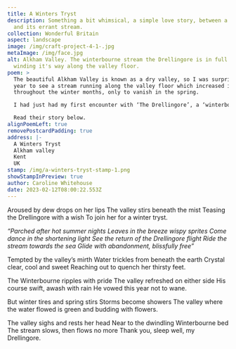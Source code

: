 ```yaml
---
title: A Winters Tryst
description: Something a bit whimsical, a simple love story, between a valley
  and its errant stream.
collection: Wonderful Britain
aspect: landscape
image: /img/craft-project-4-1-.jpg
metaImage: /img/face.jpg
alt: Alkham Valley. The winterbourne stream the Drellingore is in full flow,
  winding it's way along the valley floor.
poem: >
  The beautiful Alkham Valley is known as a dry valley, so I was surprised one
  year to see a stream running along the valley floor which increased in width
  throughout the winter months, only to vanish in the spring.

  I had just had my first encounter with ‘The Drellingore’, a ‘winterbourne’ stream transient in nature, dependent upon the weather. It can be many years between its occurrence. I was captivated. 

  Read their story below.
alignPoemLeft: true
removePostcardPadding: true
address: |-
  A Winters Tryst
  Alkham valley
  Kent
  UK
stamp: /img/a-winters-tryst-stamp-1.png
showStampInPreview: true
author: Caroline Whitehouse
date: 2023-02-12T08:00:22.553Z
---
```

Aroused by dew drops on her lips
The valley stirs beneath the mist
Teasing the Drellingore with a wish
To join her for a winter tryst.

*“Parched after hot summer nights
Leaves in the breeze wispy sprites
Come dance in the shortening light
See the return of the Drellingore flight
Ride the stream towards the sea
Glide with abandonment, blissfully free”*

Tempted by the valley’s mirth
Water trickles from beneath the earth
Crystal clear, cool and sweet
Reaching out to quench her thirsty feet.

The Winterbourne ripples with pride
The valley refreshed on either side 
His course swift, awash with rain
He vowed this year not to wane.

But winter tires and spring stirs
Storms become showers
The valley where the water flowed
is green and budding with flowers.

The valley sighs and rests her head
Near to the dwindling Winterbourne bed
The stream slows, then flows no more
Thank you, sleep well, my Drellingore.
